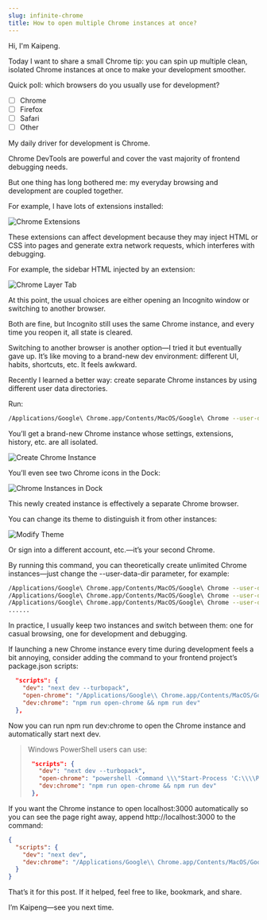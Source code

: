 ```yaml
---
slug: infinite-chrome
title: How to open multiple Chrome instances at once?
---
```


Hi, I'm Kaipeng.

Today I want to share a small Chrome tip: you can spin up multiple clean, isolated Chrome instances at once to make your development smoother.

Quick poll: which browsers do you usually use for development?

- [ ] Chrome
- [ ] Firefox
- [ ] Safari
- [ ] Other

My daily driver for development is Chrome.

Chrome DevTools are powerful and cover the vast majority of frontend debugging needs.

But one thing has long bothered me: my everyday browsing and development are coupled together.

For example, I have lots of extensions installed:

![Chrome Extensions](https://img.wukaipeng.com//2025/07/08-213533-tgVkG2-image-20250708213533037.png)

These extensions can affect development because they may inject HTML or CSS into pages and generate extra network requests, which interferes with debugging.

For example, the sidebar HTML injected by an extension:

![Chrome Layer Tab](https://img.wukaipeng.com//2025/08/06-000130-dQfKmL-image-20250806000129455.png)

At this point, the usual choices are either opening an Incognito window or switching to another browser.

Both are fine, but Incognito still uses the same Chrome instance, and every time you reopen it, all state is cleared.

Switching to another browser is another option—I tried it but eventually gave up. It’s like moving to a brand-new dev environment: different UI, habits, shortcuts, etc. It feels awkward.

Recently I learned a better way: create separate Chrome instances by using different user data directories.

Run:

```bash
/Applications/Google\ Chrome.app/Contents/MacOS/Google\ Chrome --user-data-dir="/tmp/chrome_user_dir_1"
```

You’ll get a brand-new Chrome instance whose settings, extensions, history, etc. are all isolated.

![Create Chrome Instance](https://img.wukaipeng.com//2025/07/08-002759-3B2OHR-image-20250708002759144.png)

You’ll even see two Chrome icons in the Dock:

![Chrome Instances in Dock](https://img.wukaipeng.com//2025/07/08-003053-0GuO3E-image-20250708003053037.png)

This newly created instance is effectively a separate Chrome browser.

You can change its theme to distinguish it from other instances:

![Modify Theme](https://img.wukaipeng.com//2025/07/08-210920-t5HzRo-image-20250708210919880.png)

Or sign into a different account, etc.—it’s your second Chrome.

By running this command, you can theoretically create unlimited Chrome instances—just change the --user-data-dir parameter, for example:

```bash
/Applications/Google\ Chrome.app/Contents/MacOS/Google\ Chrome --user-data-dir="/tmp/chrome_user_dir_2"
/Applications/Google\ Chrome.app/Contents/MacOS/Google\ Chrome --user-data-dir="/tmp/chrome_user_dir_3"
/Applications/Google\ Chrome.app/Contents/MacOS/Google\ Chrome --user-data-dir="/tmp/chrome_user_dir_4"
......
```

In practice, I usually keep two instances and switch between them: one for casual browsing, one for development and debugging.

If launching a new Chrome instance every time during development feels a bit annoying, consider adding the command to your frontend project’s package.json scripts:

```json
  "scripts": {
    "dev": "next dev --turbopack",
    "open-chrome": "/Applications/Google\\ Chrome.app/Contents/MacOS/Google\\ Chrome --args --user-data-dir=/tmp/ChromeNewProfile http://localhost:3000",
    "dev:chrome": "npm run open-chrome && npm run dev"
  },
```

Now you can run npm run dev:chrome to open the Chrome instance and automatically start next dev.

> Windows PowerShell users can use:
> ```json
>  "scripts": {
>    "dev": "next dev --turbopack",
>    "open-chrome": "powershell -Command \\\"Start-Process 'C:\\\\Program Files\\\\Google\\\\Chrome\\\\Application\\\\chrome.exe' -ArgumentList '--user-data-dir=D:\\\\temp\\\\ChromeNewProfile', 'http://localhost:3000'\\\"",
>    "dev:chrome": "npm run open-chrome && npm run dev"
>  },
> ```

If you want the Chrome instance to open localhost:3000 automatically so you can see the page right away, append http://localhost:3000 to the command:

```json
{
  "scripts": {
    "dev": "next dev",
    "dev:chrome": "/Applications/Google\\ Chrome.app/Contents/MacOS/Google\\ Chrome --user-data-dir=\\\"/tmp/chrome_user_dir_1\\\" http://localhost:3000 && npm run dev"
  }
}
```

That’s it for this post. If it helped, feel free to like, bookmark, and share.

I’m Kaipeng—see you next time.